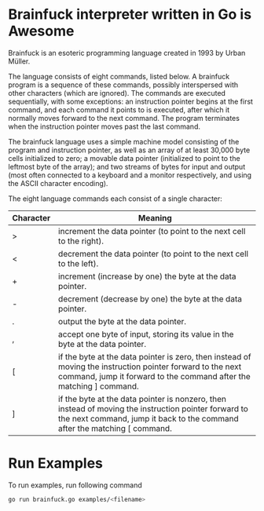 # Brainfuck interpreter written in Go is Awesome

Brainfuck is an esoteric programming language created in 1993 by Urban Müller.

The language consists of eight commands, listed below. A brainfuck program is a sequence of these commands, possibly interspersed with other characters (which are ignored). The commands are executed sequentially, with some exceptions: an instruction pointer begins at the first command, and each command it points to is executed, after which it normally moves forward to the next command. The program terminates when the instruction pointer moves past the last command.

The brainfuck language uses a simple machine model consisting of the program and instruction pointer, as well as an array of at least 30,000 byte cells initialized to zero; a movable data pointer (initialized to point to the leftmost byte of the array); and two streams of bytes for input and output (most often connected to a keyboard and a monitor respectively, and using the ASCII character encoding).

The eight language commands each consist of a single character:

|   Character   |   Meaning   |
|---------------|-------------|
|       >       | increment the data pointer (to point to the next cell to the right).|
|       <       | decrement the data pointer (to point to the next cell to the left).|
|       + 	    | increment (increase by one) the byte at the data pointer.|
|       - 	    | decrement (decrease by one) the byte at the data pointer.|
|       . 	    | output the byte at the data pointer.|
|       , 	    | accept one byte of input, storing its value in the byte at the data pointer.|
|       [ 	    | if the byte at the data pointer is zero, then instead of moving the instruction pointer forward to the next command, jump it forward to the command after the matching ] command.|
|       ] 	    | if the byte at the data pointer is nonzero, then instead of moving the instruction pointer forward to the next command, jump it back to the command after the matching [ command.|



# Run Examples

To run examples, run following command
```bash
go run brainfuck.go examples/<filename>
```
